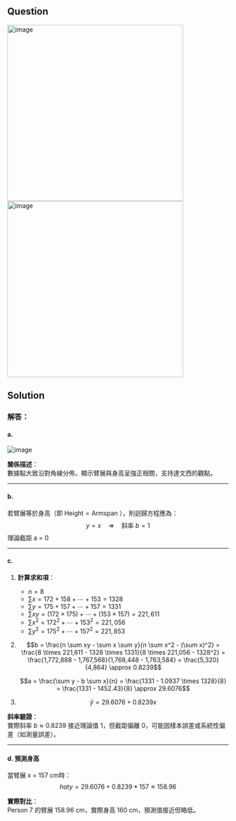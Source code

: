 ## Question

<img width="400" alt="image" src="https://github.com/user-attachments/assets/ab28dcce-4e6e-49e6-a23c-e5d844bfa5d6" />
<img width="400" alt="image" src="https://github.com/user-attachments/assets/46ae4e0a-d159-4727-9235-f9f585379282" />

## Solution
### 解答：

#### a. 
![image](https://github.com/user-attachments/assets/022e5d5b-210b-4f93-bf50-7f6c848a4890)


**關係描述**：  
數據點大致沿對角線分佈，顯示臂展與身高呈強正相關，支持達文西的觀點。  

---

#### b.  
若臂展等於身高（即 $\text{Height} = \text{Armspan}$ ），則迴歸方程應為：  
$$y = x \quad \Rightarrow \quad \text{斜率 } b = 1$$
理論截距 a = 0   

---

#### c. 
1. **計算求和項**：  
   - $n = 8$ 
   - $\sum x = 172 + 158 + \cdots + 153 = 1328$
   - $\sum y = 175 + 157 + \cdots + 157 = 1331$ 
   - $\sum xy = (172 \times 175) + \cdots + (153 \times 157) = 221,611$  
   - $\sum x^2 = 172^2 + \cdots + 153^2 = 221,056$ 
   - $\sum y^2 = 175^2 + \cdots + 157^2 = 221,853$  

2. 
   $$b = \frac{n \sum xy - \sum x \sum y}{n \sum x^2 - (\sum x)^2} = \frac{8 \times 221,611 - 1328 \times 1331}{8 \times 221,056 - 1328^2} = \frac{1,772,888 - 1,767,568}{1,768,448 - 1,763,584} = \frac{5,320}{4,864} \approx 0.8239$$
   
   $$a = \frac{\sum y - b \sum x}{n} = \frac{1331 - 1.0937 \times 1328}{8} = \frac{1331 - 1452.43}{8} \approx 29.6076$$ 

4. 
   $$\hat{y} = 29.6076 + 0.8239x$$  

**斜率驗證**：  
實際斜率 $b \approx 0.8239$ 接近理論值 1，但截距偏離 0，可能因樣本誤差或系統性偏差（如測量誤差）。  

---

#### d. 預測身高  
當臂展  x = 157  cm時：  
$$hat{y} = 29.6076 + 0.8239*157 \approx 158.96$$

**實際對比**：  
Person 7 的臂展 158.96 cm，實際身高 160 cm，預測值接近但略低。  


